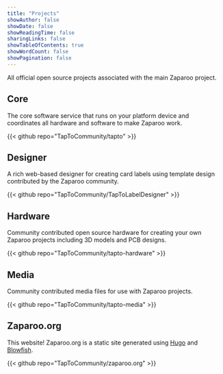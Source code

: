 ```yaml
---
title: "Projects"
showAuthor: false
showDate: false
showReadingTime: false
sharingLinks: false
showTableOfContents: true
showWordCount: false
showPagination: false
---
```


All official open source projects associated with the main Zaparoo project.

## Core

The core software service that runs on your platform device and coordinates all hardware and software to make Zaparoo work.

{{< github repo="TapToCommunity/tapto" >}}

## Designer

A rich web-based designer for creating card labels using template design contributed by the Zaparoo community.

{{< github repo="TapToCommunity/TapToLabelDesigner" >}}

## Hardware

Community contributed open source hardware for creating your own Zaparoo projects including 3D models and PCB designs.

{{< github repo="TapToCommunity/tapto-hardware" >}}

## Media

Community contributed media files for use with Zaparoo projects.

{{< github repo="TapToCommunity/tapto-media" >}}

## Zaparoo.org

This website! Zaparoo.org is a static site generated using [Hugo](https://gohugo.io/) and [Blowfish](https://blowfish.page/).

{{< github repo="TapToCommunity/zaparoo.org" >}}
